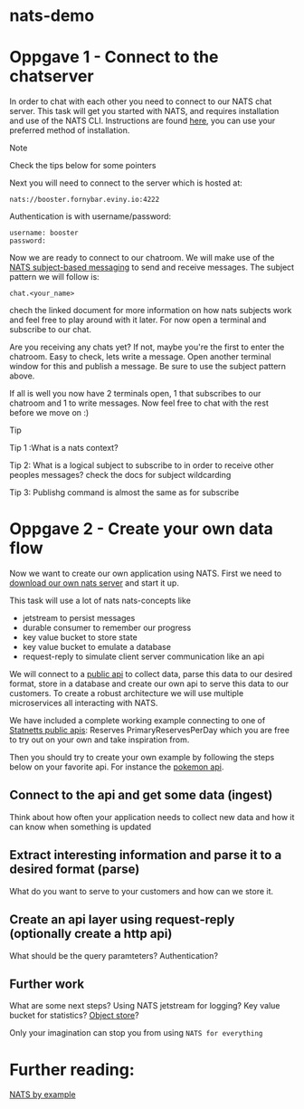 # nats-demo

# Oppgave 1 - Connect to the chatserver
In order to chat with each other you need to connect to our NATS chat server. This task will get you started with NATS, and requires installation and use of the NATS CLI. Instructions are found [here](https://github.com/nats-io/natscli?tab=readme-ov-file#installation), you can use your preferred method of installation.

> [!NOTE]  
> Check the tips below for some pointers

Next you will need to connect to the server which is hosted at:
```
nats://booster.fornybar.eviny.io:4222
```
Authentication is with username/password:
```
username: booster
password:
```
Now we are ready to connect to our chatroom. We will make use of the  [NATS subject-based messaging](https://docs.nats.io/nats-concepts/subjects) to send and receive messages. The subject pattern we will follow is:
```
chat.<your_name>
```
chech the linked document for more information on how nats subjects work and feel free to play around with it later. For now open a terminal and subscribe to our chat.

Are you receiving any chats yet? If not, maybe you're the first to enter the chatroom. Easy to check, lets write a message. Open another terminal window for this and publish a message. Be sure to use the subject pattern above. 

If all is well you now have 2 terminals open, 1 that subscribes to our chatroom and 1 to write messages. Now feel free to chat with the rest before we move on :)

> [!TIP]
> Tip 1 :What is a nats context?
>
> Tip 2: What is a logical subject to subscribe to in order to receive other peoples messages? check the docs for subject wildcarding
>
> Tip 3: Publishg command is almost the same as for subscribe

# Oppgave 2 - Create your own data flow

Now we want to create our own application using NATS. First we need to [download our own nats server](https://docs.nats.io/running-a-nats-service/introduction/installation) and start it up.

This task will use a lot of nats nats-concepts like
- jetstream to persist messages
- durable consumer to remember our progress
- key value bucket to store state
- key value bucket to emulate a database
- request-reply to simulate client server communication like an api

We will connect to a [public api](https://github.com/public-apis/public-apis?tab=readme-ov-file) to collect data, parse this data to our desired format, store in a database and create our own api to serve this data to our customers.
To create a robust architecture we will use multiple microservices all interacting with NATS.

We have included a complete working example connecting to one of [Statnetts public apis](https://driftsdata.statnett.no/restapi): Reserves PrimaryReservesPerDay which you are free to try out on your own and take inspiration from.

Then you should try to create your own example by following the steps below on your favorite api. For instance the [pokemon api](https://pokeapi.co/).

## Connect to the api and get some data (ingest)

Think about how often your application needs to collect new data and how it can know when something is updated

## Extract interesting information and parse it to a desired format (parse)

What do you want to serve to your customers and how can we store it.

## Create an api layer using request-reply (optionally create a http api)

What should be the query paramteters? Authentication?

## Further work

What are some next steps? Using NATS jetstream for logging? Key value bucket for statistics? [Object store](https://docs.nats.io/nats-concepts/jetstream/obj_store)?

Only your imagination can stop you from using `NATS for everything`



# Further reading:
[NATS by example](https://natsbyexample.com/)
